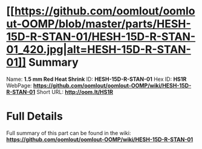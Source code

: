 
[[https://github.com/oomlout/oomlout-OOMP/blob/master/parts/HESH-15D-R-STAN-01/HESH-15D-R-STAN-01_420.jpg|alt=HESH-15D-R-STAN-01]] 
Summary
=================

Name: __1.5 mm Red Heat Shrink__
ID: __HESH-15D-R-STAN-01__
Hex ID: __HS1R__
WebPage: __https://github.com/oomlout/oomlout-OOMP/wiki/HESH-15D-R-STAN-01__
Short URL: __http://oom.lt/HS1R__

Full Details
==========================
Full summary of this part can be found in the wiki:   
__https://github.com/oomlout/oomlout-OOMP/wiki/HESH-15D-R-STAN-01__   

